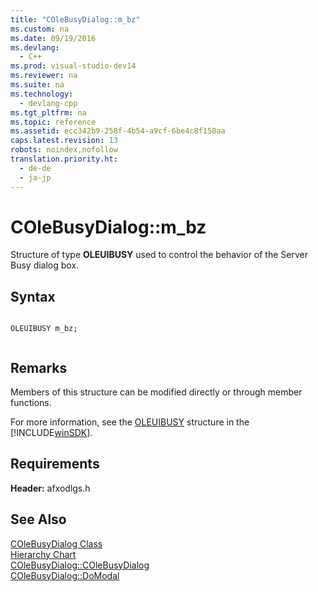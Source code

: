 ```yaml
---
title: "COleBusyDialog::m_bz"
ms.custom: na
ms.date: 09/19/2016
ms.devlang: 
  - C++
ms.prod: visual-studio-dev14
ms.reviewer: na
ms.suite: na
ms.technology: 
  - devlang-cpp
ms.tgt_pltfrm: na
ms.topic: reference
ms.assetid: ecc342b9-258f-4b54-a9cf-6be4c8f150aa
caps.latest.revision: 13
robots: noindex,nofollow
translation.priority.ht: 
  - de-de
  - ja-jp
---
```

# COleBusyDialog::m_bz
Structure of type **OLEUIBUSY** used to control the behavior of the Server Busy dialog box.  
  
## Syntax  
  
```  
  
OLEUIBUSY m_bz;  
  
```  
  
## Remarks  
 Members of this structure can be modified directly or through member functions.  
  
 For more information, see the [OLEUIBUSY](http://msdn.microsoft.com/library/windows/desktop/ms682493) structure in the [!INCLUDE[winSDK](../vs140/includes/winSDK_md.md)].  
  
## Requirements  
 **Header:** afxodlgs.h  
  
## See Also  
 [COleBusyDialog Class](../vs140/COleBusyDialog-Class.md)   
 [Hierarchy Chart](../vs140/Hierarchy-Chart.md)   
 [COleBusyDialog::COleBusyDialog](../vs140/COleBusyDialog--COleBusyDialog.md)   
 [COleBusyDialog::DoModal](../vs140/COleBusyDialog--DoModal.md)